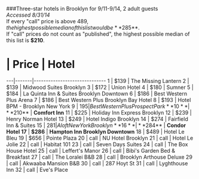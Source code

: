 ###Three-star hotels in Brooklyn for 9/11-9/14, 2 adult guests  
*Accessed 8/31/14*  
If every "call" price is above $489, the highest possible median of this list would be **$285**.  
If "call" prices do not count as "published", the highest possible median of this list is **$210**.  

 # | Price | Hotel
---|-------|------------------------------
 1 | $139  | The Missing Lantern
 2 | $139  | Midwood Suites Brooklyn
 3 | $172  | Union Hotel
 4 | $180  | Sumner
 5 | $184  | La Quinta Inn & Suites Brooklyn Downtown
 6 | $186  | Best Western Plus Arena
 7 | $186  | Best Western Plus Brooklyn Bay Hotel
 8 | $193  | Hotel BPM - Brooklyn New York
 9 | $195  | Best Western Plus Prospect Park
**10** | **$210**  | **Comfort Inn**
11 | $225  | Holiday Inn Express Brooklyn
12 | $239  | Henry Norman Hotel
13 | $249  | Hotel Indigo Brooklyn
14 | $274  | Fairfield Inn & Suites
15 | $281  | Aloft New York Brooklyn
**16** | **$284**  | **Condor Hotel**
**17** | **$286**  | **Hampton Inn Brooklyn Downtown**
18 | $489  | Hotel Le Bleu
19 | $656  | Pointe Plaza
20 | call  | NU Hotel Brooklyn
21 | call  | Hotel Le Jolie
22 | call  | Habitat 101
23 | call  | Seven Days Suites
24 | call  | The Box House Hotel
25 | call  | Leffert's Manor
26 | call  | Bibi's Garden Bed & Breakfast
27 | call  | The Loralei B&B
28 | call  | Brooklyn Arthouse Deluxe
29 | call  | Akwaaba Mansion B&B
30 | call  | 287 Hoyt St
31 | call  | Lyghthouse Inn
32 | call  | Eve's Place
